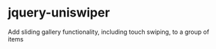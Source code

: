 jquery-uniswiper
================

Add sliding gallery functionality, including touch swiping, to a group of items